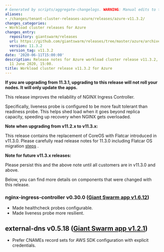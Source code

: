 ```yaml
---
# Generated by scripts/aggregate-changelogs. WARNING: Manual edits to this files will be overwritten.
aliases:
- /changes/tenant-cluster-releases-azure/releases/azure-v11.3.2/
changes_categories:
- Workload cluster releases for Azure
changes_entry:
  repository: giantswarm/releases
  url: https://github.com/giantswarm/releases/tree/master/azure/archived/v11.3.2
  version: 11.3.2
  version_tag: v11.3.2
date: '2020-06-11T15:00:00'
description: Release notes for Azure workload cluster release v11.3.2, published on
  11 June 2020, 15:00.
title: Workload cluster release v11.3.2 for Azure
---
```


**If you are upgrading from 11.3.1, upgrading to this release will not roll your nodes. It will only update the apps.**

This release improves the reliability of NGINX Ingress Controller.

Specifically, liveness probe is configured to be more fault tolerant than readiness probe. This helps shed load when it goes beyond replica capacity, speeding up recovery when NGINX gets overloaded.

**Note when upgrading from v11.2.x to v11.3.x:**

This release contains the replacement of CoreOS with Flatcar introduced in v11.3.0. Please carefully read release notes for 11.3.0 including Flatcar OS migration [steps](https://github.com/giantswarm/releases/tree/master/azure/v11.3.0) .

**Note for future v11.3.x releases:**

Please persist this and the above note until all customers are in v11.3.0 and above.

Below, you can find more details on components that were changed with this release.

### nginx-ingress-controller v0.30.0 ([Giant Swarm app v1.6.12](https://github.com/giantswarm/nginx-ingress-controller-app/blob/master/CHANGELOG.md#v1612-2020-06-04))

- Made healthcheck probes configurable.
- Made liveness probe more resilient.

## external-dns v0.5.18 ([Giant Swarm app v1.2.1](https://github.com/giantswarm/external-dns-app/blob/master/CHANGELOG.md#v121-2020-05-29))

- Prefer CNAMEs record sets for AWS SDK configuration with explicit credentials.
